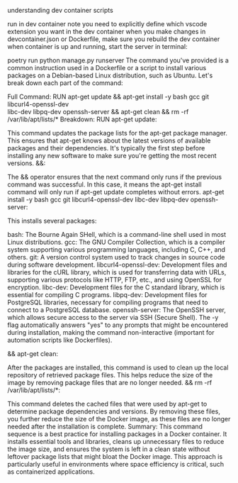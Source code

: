 understanding dev container scripts


run in dev container
note you need to explicitly define which vscode extension you want in the dev container
when you make changes in devcontainer.json or Dockerfile, make sure you rebuild the dev container
when container is up and running, start the server in terminal:

poetry run python manage.py runserver
The command you've provided is a common instruction used in a Dockerfile or a script to install various packages on a Debian-based Linux distribution, such as Ubuntu. Let's break down each part of the command:

Full Command:
RUN apt-get update && apt-get install -y bash gcc git libcurl4-openssl-dev \
    libc-dev libpq-dev openssh-server && apt-get clean && rm -rf /var/lib/apt/lists/*
Breakdown:
RUN apt-get update:

This command updates the package lists for the apt-get package manager. This ensures that apt-get knows about the latest versions of available packages and their dependencies. It's typically the first step before installing any new software to make sure you're getting the most recent versions.
&&:

The && operator ensures that the next command only runs if the previous command was successful. In this case, it means the apt-get install command will only run if apt-get update completes without errors.
apt-get install -y bash gcc git libcurl4-openssl-dev libc-dev libpq-dev openssh-server:

This installs several packages:

bash: The Bourne Again SHell, which is a command-line shell used in most Linux distributions.
gcc: The GNU Compiler Collection, which is a compiler system supporting various programming languages, including C, C++, and others.
git: A version control system used to track changes in source code during software development.
libcurl4-openssl-dev: Development files and libraries for the cURL library, which is used for transferring data with URLs, supporting various protocols like HTTP, FTP, etc., and using OpenSSL for encryption.
libc-dev: Development files for the C standard library, which is essential for compiling C programs.
libpq-dev: Development files for PostgreSQL libraries, necessary for compiling programs that need to connect to a PostgreSQL database.
openssh-server: The OpenSSH server, which allows secure access to the server via SSH (Secure Shell).
The -y flag automatically answers "yes" to any prompts that might be encountered during installation, making the command non-interactive (important for automation scripts like Dockerfiles).

&& apt-get clean:

After the packages are installed, this command is used to clean up the local repository of retrieved package files. This helps reduce the size of the image by removing package files that are no longer needed.
&& rm -rf /var/lib/apt/lists/*:

This command deletes the cached files that were used by apt-get to determine package dependencies and versions. By removing these files, you further reduce the size of the Docker image, as these files are no longer needed after the installation is complete.
Summary:
This command sequence is a best practice for installing packages in a Docker container. It installs essential tools and libraries, cleans up unnecessary files to reduce the image size, and ensures the system is left in a clean state without leftover package lists that might bloat the Docker image. This approach is particularly useful in environments where space efficiency is critical, such as containerized applications.